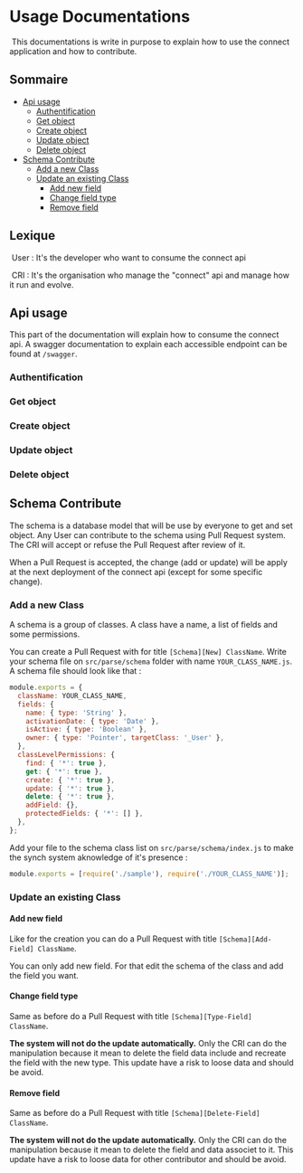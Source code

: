 # Usage Documentations

​ This documentations is write in purpose to explain how to use the connect application and how to contribute.

## Sommaire

- [Api usage](#api-usage)
  - [Authentification](#authentification)
  - [Get object](#get-object)
  - [Create object](#create-object)
  - [Update object](#update-object)
  - [Delete object](#delete-object)
- [Schema Contribute](#schema-contribute)
  - [Add a new Class](#add-class)
  - [Update an existing Class](#update-class)
    - [Add new field](#add-field)
    - [Change field type](#update-field-type)
    - [Remove field](#remove-field)

## Lexique

​ User : It's the developer who want to consume the connect api

​ CRI : It's the organisation who manage the "connect" api and manage how it run and evolve.

## <a name="api-usage">Api usage</a>

This part of the documentation will explain how to consume the connect api.
A swagger documentation to explain each accessible endpoint can be found at `/swagger`.

### <a name="authentification">Authentification</a>

### <a name="get-object">Get object</a>

### <a name="create-object">Create object</a>

### <a name="update-object">Update object</a>

### <a name="delete-object">Delete object</a>

## <a name="schema-contribute">Schema Contribute</a>

The schema is a database model that will be use by everyone to get and set object.
Any User can contribute to the schema using Pull Request system. The CRI will accept or refuse the Pull Request after review of it.

When a Pull Request is accepted, the change (add or update) will be apply at the next deployment of the connect api (except for some specific change).

### <a name="add-class">Add a new Class</a>

A schema is a group of classes. A class have a name, a list of fields and some permissions.

You can create a Pull Request with for title `[Schema][New] ClassName`.
Write your schema file on `src/parse/schema` folder with name `YOUR_CLASS_NAME.js`. A schema file should look like that :

```javascript
module.exports = {
  className: YOUR_CLASS_NAME,
  fields: {
    name: { type: 'String' },
    activationDate: { type: 'Date' },
    isActive: { type: 'Boolean' },
    owner: { type: 'Pointer', targetClass: '_User' },
  },
  classLevelPermissions: {
    find: { '*': true },
    get: { '*': true },
    create: { '*': true },
    update: { '*': true },
    delete: { '*': true },
    addField: {},
    protectedFields: { '*': [] },
  },
};
```

Add your file to the schema class list on `src/parse/schema/index.js` to make the synch system aknowledge of it's presence :

```javascript
module.exports = [require('./sample'), require('./YOUR_CLASS_NAME')];
```

### <a name="update-class">Update an existing Class</a>

#### <a name="add-field">Add new field</a>

Like for the creation you can do a Pull Request with title `[Schema][Add-Field] ClassName`.

You can only add new field. For that edit the schema of the class and add the field you want.

#### <a name="update-field-type">Change field type</a>

Same as before do a Pull Request with title `[Schema][Type-Field] ClassName`.

**The system will not do the update automatically.** Only the CRI can do the manipulation because it mean to delete the field data include and recreate the field with the new type. This update have a risk to loose data and should be avoid.

#### <a name="remove-field">Remove field</a>

Same as before do a Pull Request with title `[Schema][Delete-Field] ClassName`.

**The system will not do the update automatically.** Only the CRI can do the manipulation because it mean to delete the field and data associet to it. This update have a risk to loose data for other contributor and should be avoid.

